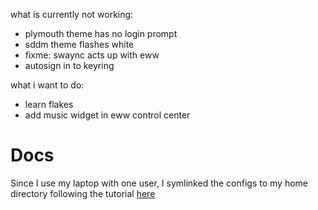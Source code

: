what is currently not working:
- plymouth theme has no login prompt
- sddm theme flashes white
- fixme: swaync acts up with eww
- autosign in to keyring

what i want to do:
- learn flakes
- add music widget in eww control center

# Docs

Since I use my laptop with one user, I symlinked the configs to my home directory following the tutorial [here](https://nixos.wiki/wiki/NixOS_configuration_editors)
